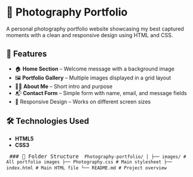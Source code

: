 # 📸 Photography Portfolio

A personal photography portfolio website showcasing my best captured moments with a clean and responsive design using HTML and CSS.

## 🌟 Features

- 🏠 **Home Section** – Welcome message with a background image
- 🖼️ **Portfolio Gallery** – Multiple images displayed in a grid layout
- 🙋‍♀️ **About Me** – Short intro and purpose
- 📬 **Contact Form** – Simple form with name, email, and message fields
- 🎨 Responsive Design – Works on different screen sizes

## 🛠️ Technologies Used

- **HTML5**  
- **CSS3**  


<pre> ### 📁 Folder Structure <code> Photography-portfolio/ │ ├── images/ # All portfolio images ├── Photography.css # Main stylesheet ├── index.html # Main HTML file └── README.md # Project overview </code> </pre>
